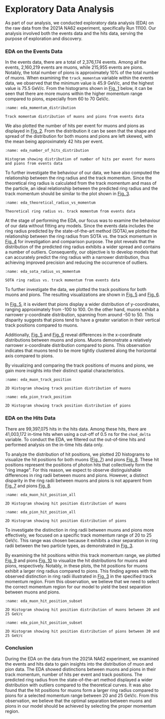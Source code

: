 # Exploratory Data Analysis 

As part of our analysis, we conducted exploratory data analysis (EDA) on the raw data from the 2021A NA62 experiment, specifically Run 11100. Our analysis involved both the events data and the hits data, serving the purpose of exploration and discovery.

### EDA on the Events Data

In the events data, there are a total of 2,376,174 events. Among all the events, 2,160,219 events are muons, while 215,955 events are pions. Notably, the total number of pions is approximately 10% of the total number of muons. When examining the `track_momentum` variable within the events data, we observed that the minimum value is 45.9 GeV/c, and the highest value is 75.5 GeV/c. From the histograms shown in [Fig. 1](eda_momentum_distribution) below, it can be seen that there are more muons within the higher momentum range compared to pions, especially from 60 to 70 GeV/c. 

```{figure} ../../../../figures/eda_momentum_distribution.png 
:name: eda_momentum_distribution

Track momentum distribution of muons and pions from events data
```
We also plotted the number of hits per event for muons and pions as displayed in [Fig. 2](eda_number_of_hits_distribution). From the distribution it can be seen that the shape and spread of the distribution for both muons and pions are left skewed, with the mean being approximately 42 hits per event. 

```{figure} ../../../../figures/eda_number_hits.png 
:name: eda_number_of_hits_distribution

Histogram showing distribution of number of hits per event for muons and pions from events data
```

To further investigate the behaviour of our data, we have also computed the relationship between the ring radius and the track momentum. Since the theoretical ring radius is calculated from the track momentum and mass of the particle, an ideal relationship between the predicted ring radius and the track momentum should be similar to the plot shown in [Fig. 3](eda_theoretical_radius_vs_momentum). 

```{figure} ../../../../figures/eda_radius_vs_momentum_theoretical.png
:name: eda_theoretical_radius_vs_momentum

Theoretical ring radius vs. track momentum from events data
```

At the stage of performing the EDA, our focus was to examine the behaviour of our data without fitting any models. Since the events data includes the ring radius predicted by the state-of-the-art method (SOTA),we plotted the relationship between the ring radius from SOTA vs. the track momentum in [Fig. 4](eda_theoretical_radius_vs_momentum) for investigation and comparison purpose. The plot reveals that the distribution of the predicted ring radius exhibits a wider spread and contains a number of outliers. Consequently, our objective is to develop models that can accurately predict the ring radius with a narrower distribution, thus achieving improved precision and reducing the occurrence of outliers.

```{figure} ../../../../figures/eda_radius_vs_momentum_sota.png
:name: eda_sota_radius_vs_momentum

SOTA ring radius vs. track momentum from events data
```

To further investigate the data, we plotted the track positions for both muons and pions. The resulting visualizations are shown in [Fig. 5](eda_muon_track_position) and [Fig. 6](eda_pion_track_position). 

In [Fig. 5](eda_muon_track_position), it is evident that pions display a wider distribution of y-coordinates, ranging approximately from -100 to 100. On the other hand, muons exhibit a narrower y-coordinate distribution, spanning from around -50 to 50. This disparity suggests that pions tend to have a greater variation in their vertical track positions compared to muons.

Additionally, [Fig. 5](eda_muon_track_position) and [Fig. 6](eda_pion_track_position) reveal differences in the x-coordinate distributions between muons and pions. Muons demonstrate a relatively narrower x-coordinate distribution compared to pions. This observation indicates that muons tend to be more tightly clustered along the horizontal axis compared to pions.

By visualizing and comparing the track positions of muons and pions, we gain more insights into their distinct spatial characteristics.

```{figure} ../../../../figures/eda_muon_track_position.png
:name: eda_muon_track_position

2D Histogram showing track position distribution of muons
```

```{figure} ../../../../figures/eda_pion_track_position.png
:name: eda_pion_track_position

2D Histogram showing track position distribution of pions
```

### EDA on the Hits Data 

There are 99,397,075 hits in the hits data. Among these hits, there are 41,003,172 in-time hits when using a cut-off of 0.5 ns for the `chod_delta` variable. To conduct the EDA, we filtered out the out-of-time hits and performed analysis on the in-time hits data only. 

To analyze the distribution of hit positions, we plotted 2D histograms to visualize the hit positions for both muons ([Fig. 7](eda_muon_hit_position_all)) and pions [Fig. 8](eda_pion_hit_position_all). These hit positions represent the positions of photon hits that collectively form the "ring image". For this reason, we expect to observe distinguishable differences in ring radii between muons and pions. However, a distinct disparity in the ring radii between muons and pions is not apparent from [Fig. 7](eda_muon_hit_position_all) and pions [Fig. 8](eda_pion_hit_position_all). 

```{figure} ../../../../figures/eda_hit_position_muon_all.png
:name: eda_muon_hit_position_all

2D Histogram showing hit position distribution of muons
```

```{figure} ../../../../figures/eda_hit_position_pion_all.png
:name: eda_pion_hit_position_all

2D Histogram showing hit position distribution of pions
```

To investigate the distinction in ring radii between muons and pions more effectively, we focused on a specific track momentum range of 20 to 25 GeV/c. This range was chosen because it exhibits a clear separation in ring radii between the two particle types, as demonstrated in [Fig. 3](eda_theoretical_radius_vs_momentum).

By examining the hit positions within this track momentum range, we plotted [Fig. 9](eda_muon_hit_position_subset) and pions [Fig. 10](eda_pion_hit_position_subset) to visualize the hit distributions for muons and pions, respectively. Notably, in these plots, the hit positions for muons exhibit a larger ring radius compared to pions. This finding agrees with the observed distinction in ring radii illustrated in [Fig. 3](eda_theoretical_radius_vs_momentum) in the specified track momentum region. From this observation, we believe that we need to select the correct momentum region for our model to yield the best separation between muons and pions. 


```{figure} ../../../../figures/eda_hit_position_muon_subset.png
:name: eda_muon_hit_position_subset

2D Histogram showing hit position distribution of muons between 20 and 25 GeV/c
```

```{figure} ../../../../figures/eda_hit_position_pion_subset.png
:name: eda_pion_hit_position_subset

2D Histogram showing hit position distribution of pions between 20 and 25 GeV/c
```
### Conclusion 

During the EDA on the data from the 2021A NA62 experiment, we examined the events and hits data to gain insights into the distribution of muon and pion data. The EDA showed distinctions between muons and pions in their track momentum, number of hits per event and track positions. The predicted ring radius from the state-of-the-art method displayed a wider distribution with outliers compared to the theoretical curves. It was also found that the hit positions for muons form a larger ring radius compared to pions for a selected momentum range between 20 and 25 GeV/c. From this observation, we believe that the optimal separation between muons and pions in our model should be achieved by selecting the proper momentum region.
